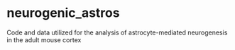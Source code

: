 # neurogenic_astros
Code and data utilized for the analysis of astrocyte-mediated neurogenesis in the adult mouse cortex
